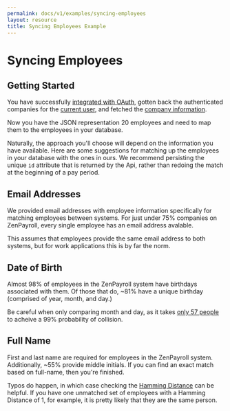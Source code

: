 ```yaml
---
permalink: docs/v1/examples/syncing-employees
layout: resource
title: Syncing Employees Example
---
```


# Syncing Employees

## Getting Started

You have successfully <a href="/docs/v1/examples/authentication">integrated with OAuth</a>, gotten back the authenticated companies for the <a href="/docs/v1/current_user">current user</a>, and fetched the <a href="/docs/v1/companies">company information</a>.

Now you have the JSON representation 20 employees and need to map them to the employees in your database.

Naturally, the approach you'll choose will depend on the information you have available. Here are some suggestions for matching up the employees in your database with the ones in ours. We recommend persisting the unique `id` attribute that is returned by the Api, rather than redoing the match at the beginning of a pay period.

## Email Addresses

We provided email addresses with employee information specifically for matching employees between systems. For just under 75% companies on ZenPayroll, every single employee has an email address avalable.

This assumes that employees provide the same email address to both systems, but for work applications this is by far the norm.

## Date of Birth

Almost 98% of employees in the ZenPayroll system have birthdays associated with them. Of those that do, ~81% have a unique birthday (comprised of year, month, and day.)

Be careful when only comparing month and day, as it takes [only 57 people](http://en.wikipedia.org/wiki/Birthday_problem) to acheive a 99% probability of collision.

## Full Name

First and last name are required for employees in the ZenPayroll system. Additionally, ~55% provide middle initials. If you can find an exact match based on full-name, then you're finished.

Typos do happen, in which case checking the [Hamming Distance](http://en.wikipedia.org/wiki/Hamming_distance) can be helpful. If you have one unmatched set of employees with a Hamming Distance of 1, for example, it is pretty likely that they are the same person.
